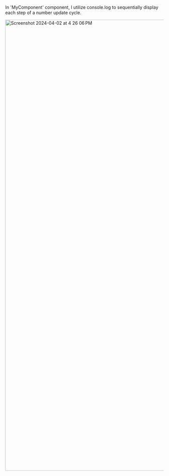 In 'MyComponent' component, I utilize console.log to sequentially display each step of a number update cycle.


<img width="1431" alt="Screenshot 2024-04-02 at 4 26 06 PM" src="https://github.com/fabio-daros/react-lifecycles/assets/43766793/6beddead-6f3f-4ddb-a607-9832f24583b1">

